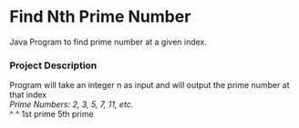 # Find Nth Prime Number
Java Program to find prime number at a given index.
### Project Description
Program will take an integer n as input and will output the prime number at that index<br>
_Prime Numbers:  2, 3, 5, 7, 11, etc._ <br>
                  ^            ^
              1st prime    5th prime
